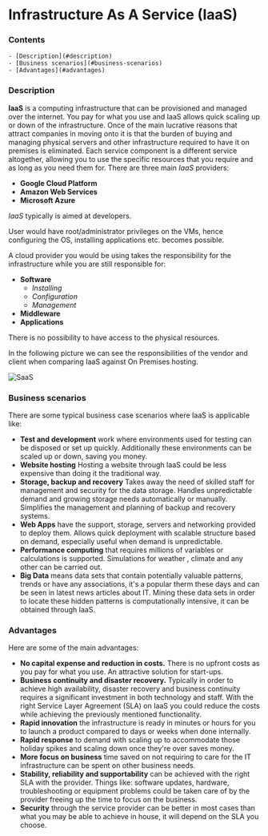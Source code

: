 # Infrastructure As A Service (IaaS)

<!--TOC_START-->
### Contents
	- [Description](#description)
	- [Business scenarios](#business-scenarios)
	- [Advantages](#advantages)

<!--TOC_END-->
### Description

**IaaS** is a computing infrastructure that can be provisioned and managed over the internet. 
You pay for what you use and IaaS allows quick scaling up or down of the infrastructure. 
Once of the main lucrative reasons that attract companies in moving onto it is that the burden of buying and managing
 physical servers and other infrastructure required to have it on premises is eliminated. 
Each service component is a different service altogether, allowing you to use the specific resources that you require
 and as long as you need them for. 
There are three main *IaaS* providers:
* **Google Cloud Platform**
* **Amazon Web Services**
* **Microsoft Azure**

*IaaS* typically is aimed at developers. 

User would have root/administrator privileges on the VMs, hence configuring the OS, installing applications etc. becomes possible.

A cloud provider you would be using takes the responsibility for the infrastructure while you are still responsible for:
* **Software**
    * _Installing_
    * _Configuration_
    * _Management_
* **Middleware**
* **Applications**

There is no possibility to have access to the physical resources.

In the following picture we can see the responsibilities of the vendor and client when comparing IaaS against On
 Premises hosting.
 
![SaaS](https://imgur.com/GV9gjSA.jpg)
 
### Business scenarios

There are some typical business case scenarios where IaaS is applicable like:
* **Test and development** work where environments used for testing can be disposed or set up quickly.
Additionally these environments can be scaled up or down, saving you money.
* **Website hosting** Hosting a website through IaaS could be less expensive than doing it the traditional way.
* **Storage, backup and recovery** Takes away the need of skilled staff for management and security for the data
 storage. 
Handles unpredictable demand and growing storage needs automatically or manually. 
Simplifies the management and planning of backup and recovery systems.
* **Web Apps** have the support, storage, servers and networking provided to deploy them. 
Allows quick deployment with scalable structure based on demand, especially useful when demand is unpredictable.
* **Performance computing** that requires millions of variables or calculations is supported. Simulations for weather
, climate and any other can be carried out.
* **Big Data** means data sets that contain potentially valuable patterns, trends or have any associations, it's a
 popular therm these days and can be seen in latest news articles about IT. 
 Mining these data sets in order to locate these hidden patterns is computationally intensive, it can be obtained
  through IaaS. 

### Advantages

Here are some of the main advantages:
- **No capital expense and reduction in costs.**
There is no upfront costs as you pay for what you use. 
An attractive solution for start-ups.
- **Business continuity and disaster recovery.** 
Typically in order to achieve high availability, disaster recovery and business continuity requires a significant investment in both technology and staff.
 With the right Service Layer Agreement (SLA) on IaaS you could reduce the costs while achieving the previously mentioned functionality. 
- **Rapid innovation** the infrastructure is ready in minutes or hours for you to launch a product compared to days or weeks when done internally.
- **Rapid response** to demand with scaling up to accommodate those holiday spikes and scaling down once they're over saves money. 
- **More focus on business** time saved on not requiring to care for the IT infrastructure can be spent on other business needs. 
- **Stability, reliability and supportability** can be achieved with the right SLA with the provider. 
Things like: software updates, hardware, troubleshooting or equipment problems could be taken care of by the provider freeing up the time to focus on the business. 
- **Security** through the service provider can be better in most cases than what you may be able to achieve in house, it will depend on the SLA you choose.
